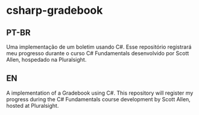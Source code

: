 # csharp-gradebook

## PT-BR
Uma implementação de um boletim usando C#.
Esse repositório registrará meu progresso durante o curso C# Fundamentals desenvolvido por Scott Allen, hospedado na Pluralsight.

## EN
A implementation of a Gradebook using C#.
This repository will register my progress during the C# Fundamentals course development by Scott Allen, hosted at Pluralsight.
